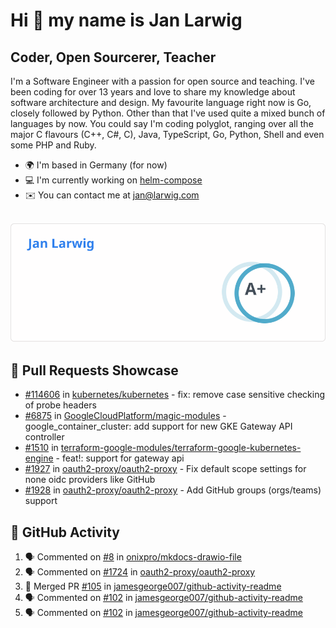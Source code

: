 # Hi 👋 my name is Jan Larwig

## Coder, Open Sourcerer, Teacher

I'm a Software Engineer with a passion for open source and teaching. I've been coding for over 13 years and love to share my knowledge about software architecture and design. My favourite language right now is Go, closely followed by Python. Other than that I've used quite a mixed bunch of languages by now. You could say I'm coding polyglot, ranging over all the major C flavours (C++, C#, C), Java, TypeScript, Go, Python, Shell and even some PHP and Ruby.

- 🌍 I'm based in Germany (for now)
- 💻 I'm currently working on [helm-compose](https://seacrew.github.io/helm-compose/)
- ✉️ You can contact me at [jan@larwig.com](mailto:jan@larwig.com)

<br>

<a href="https://github.com/anuraghazra/github-readme-stats">
  <picture>
    <source
      srcset="https://raw.githubusercontent.com/tuunit/tuunit/main/general_dark.svg" 
      media="(prefers-color-scheme: dark)" 
    />
    <source
      srcset="https://raw.githubusercontent.com/tuunit/tuunit/main/general_light.svg" 
      media="(prefers-color-scheme: light), (prefers-color-scheme: no-preference)" 
    />
    <img src="https://raw.githubusercontent.com/tuunit/tuunit/main/general_light.svg" />
  </picture>
</a>

## 🔧 Pull Requests Showcase

- [#114606](https://github.com/kubernetes/kubernetes/issues/114606) in [kubernetes/kubernetes](https://github.com/kubernetes/kubernetes) - fix: remove case sensitive checking of probe headers
- [#6875](https://github.com/GoogleCloudPlatform/magic-modules/pull/6875) in [GoogleCloudPlatform/magic-modules](https://github.com/GoogleCloudPlatform/magic-modules) - google_container_cluster: add support for new GKE Gateway API controller
- [#1510](https://github.com/terraform-google-modules/terraform-google-kubernetes-engine/pull/1510) in [terraform-google-modules/terraform-google-kubernetes-engine](https://github.com/terraform-google-modules/terraform-google-kubernetes-engine) - feat!: support for gateway api
- [#1927](https://github.com/oauth2-proxy/oauth2-proxy/issues/1927) in [oauth2-proxy/oauth2-proxy](https://github.com/oauth2-proxy/oauth2-proxy) - Fix default scope settings for none oidc providers like GitHub
- [#1928](https://github.com/oauth2-proxy/oauth2-proxy/issues/1928) in [oauth2-proxy/oauth2-proxy](https://github.com/oauth2-proxy/oauth2-proxy) - Add GitHub groups (orgs/teams) support

## 🔔 GitHub Activity

<!--START_SECTION:activity-->
1. 🗣 Commented on [#8](https://github.com/onixpro/mkdocs-drawio-file/pull/8#issuecomment-1658095024) in [onixpro/mkdocs-drawio-file](https://github.com/onixpro/mkdocs-drawio-file)
2. 🗣 Commented on [#1724](https://github.com/oauth2-proxy/oauth2-proxy/issues/1724#issuecomment-1649350606) in [oauth2-proxy/oauth2-proxy](https://github.com/oauth2-proxy/oauth2-proxy)
3. 🎉 Merged PR [#105](https://github.com/jamesgeorge007/github-activity-readme/pull/105) in [jamesgeorge007/github-activity-readme](https://github.com/jamesgeorge007/github-activity-readme)
4. 🗣 Commented on [#102](https://github.com/jamesgeorge007/github-activity-readme/pull/102#issuecomment-1619054285) in [jamesgeorge007/github-activity-readme](https://github.com/jamesgeorge007/github-activity-readme)
5. 🗣 Commented on [#102](https://github.com/jamesgeorge007/github-activity-readme/pull/102#issuecomment-1619053900) in [jamesgeorge007/github-activity-readme](https://github.com/jamesgeorge007/github-activity-readme)
<!--END_SECTION:activity-->
